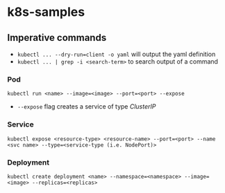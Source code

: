 # k8s-samples

## Imperative commands
- `kubectl ... --dry-run=client -o yaml` will output the yaml definition
- `kubectl ... | grep -i <search-term>` to search output of a command

### Pod
`kubectl run <name> --image=<image> --port=<port> --expose`
- `--expose` flag creates a service of type *ClusterIP*

### Service
`kubectl expose <resource-type> <resource-name> --port=<port> --name <svc name> --type=<service-type (i.e. NodePort)>`

### Deployment
`kubectl create deployment <name> --namespace=<namespace> --image=<image> --replicas=<replicas>`
